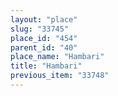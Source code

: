 ```yaml
---
layout: "place"
slug: "33745"
place_id: "454"
parent_id: "40"
place_name: "Hambari"
title: "Hambari"
previous_item: "33748"
---
```

